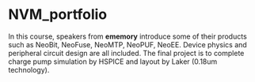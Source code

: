 # NVM_portfolio
In this course, speakers from **ememory** introduce some of their products such as NeoBit, NeoFuse, NeoMTP, NeoPUF, NeoEE. Device physics and peripheral circuit design are all included.
The final project is to complete charge pump simulation by HSPICE and layout by Laker (0.18um technology). 

